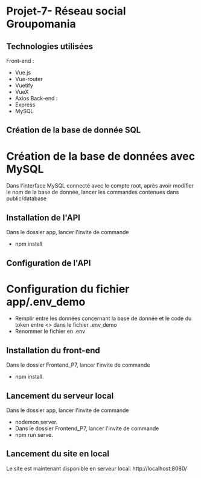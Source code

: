 # Projet-7- Réseau social Groupomania
## Technologies utilisées
Front-end :
- Vue.js
- Vue-router
- Vuetify
- VueX
- Axios
Back-end :
- Express
- MySQL

## Création de la base de donnée SQL
# Création de la base de données avec MySQL
Dans l'interface MySQL connecté avec le compte root, après avoir modifier le nom de la base de donnée, lancer les commandes contenues dans public/database
## Installation de l'API
Dans le dossier app, lancer l'invite de commande
- npm install
## Configuration de l'API
# Configuration du fichier app/.env_demo
- Remplir entre les données concernant la base de donnée et le code du token entre <> dans le fichier .env_demo
- Renommer le fichier en .env
## Installation du front-end
Dans le dossier Frontend_P7, lancer l'invite de commande
- npm install.
## Lancement du serveur local
Dans le dossier app, lancer l'invite de commande
- nodemon server.
- Dans le dossier Frontend_P7, lancer l'invite de commande
- npm run serve.
## Lancement du site en local
Le site est maintenant disponible en serveur local: http://localhost:8080/


 
